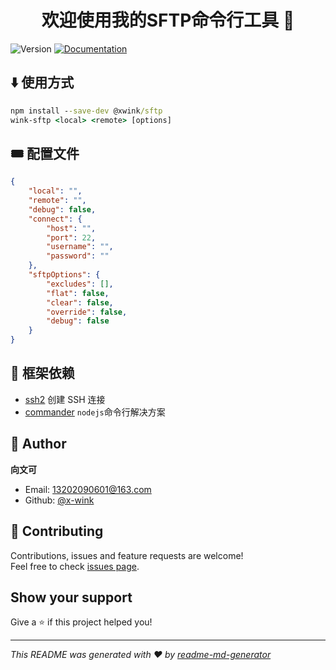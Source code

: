 <h1 align="center">欢迎使用我的SFTP命令行工具 👋</h1>
<p>
  <img alt="Version" src="https://img.shields.io/badge/version-1.0.0-blue.svg?cacheSeconds=2592000" />
  <a href="https://github.com/x-wink/wink-sftp#readme" target="_blank">
    <img alt="Documentation" src="https://img.shields.io/badge/documentation-yes-brightgreen.svg" />
  </a>
</p>

## ⬇️ 使用方式

```cmd
npm install --save-dev @xwink/sftp
wink-sftp <local> <remote> [options]
```

## 🎟️ 配置文件

```json
{
    "local": "",
    "remote": "",
    "debug": false,
    "connect": {
        "host": "",
        "port": 22,
        "username": "",
        "password": ""
    },
    "sftpOptions": {
        "excludes": [],
        "flat": false,
        "clear": false,
        "override": false,
        "debug": false
    }
}
```

## 🎯 框架依赖

-   [ssh2](github.com/mscdex/ssh2) 创建 SSH 连接
-   [commander](github.com/tj/commander.js) `nodejs`命令行解决方案

## 👤 Author

**向文可**

-   Email: 13202090601@163.com
-   Github: [@x-wink](https://github.com/x-wink)

## 🤝 Contributing

Contributions, issues and feature requests are welcome!<br />Feel free to check [issues page](https://github.com/x-wink/libary-template/issues).

## Show your support

Give a ⭐️ if this project helped you!

---

_This README was generated with ❤️ by [readme-md-generator](https://github.com/kefranabg/readme-md-generator)_
